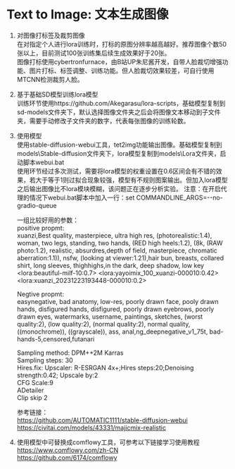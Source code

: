 # **Text to Image: 文本生成图像**
1. 对图像打标签及裁剪图像</br>
在对指定个人进行lora训练时，打标的原图分辨率越高越好。推荐图像个数50张以上，目前测试100张训练集后续生成效果好于20张。</br>
图像打标使用cybertronfurnace，由B站UP朱尼酱开发，自带人脸裁切增强功能、图片打标、标签调整、训练功能。但人脸裁切效果较差，可自行使用MTCNN检测裁剪人脸。</br>

2. 基于基础SD模型训练lora模型</br>
训练环节使用https://github.com/Akegarasu/lora-scripts，基础模型复制到sd-models文件夹下，默认选择图像文件夹之后会将图像文本移动到子文件夹，需要手动修改子文件夹的数字，代表每张图像的训练轮数。


3. 使用模型</br>
使用stable-diffusion-webui工具，tet2img功能输出图像。基础模型复制到models\Stable-diffusion文件夹下，lora模型复制到models\Lora文件夹，启动脚本webui.bat</br>
使用环节经过多次测试，需要将lora模型的权重设置在0.6区间会有不错的效果，若大于等于1则过拟合现象较强，模型有不规则图案输出。但加入lora模型之后输出图像比不lora模块模糊，该问题正在逐步分析实验。
注意：在开启代理的情况下webui.bat脚本中加入一行：set COMMANDLINE_ARGS=--no-gradio-queue</br>

    一组比较好用的参数：</br>
    positive propmt:</br>
    xuanzi,Best quality, masterpiece, ultra high res, (photorealistic:1.4), woman, two legs, standing, two hands, (RED high heels:1.2), (8k, (RAW photo:1.2),  realistic, absurdres,depth of field, masterpiece, chromatic aberration:1.1)), nsfw, (looking at viewer:1.21),hair bun, breasts, collared shirt, long sleeves, thighhighs,in the dark, deep shadow, low key \<lora:beautiful-milf-10:0.7> \<lora:yayoimix_100_xuanzi-000010:0.42> \<lora:xuanzi_20231223193448-000010:0.2></br>

    Negtive propmt:</br>
    easynegative, bad anatomy, low-res, poorly drawn face, pooly drawn hands, disfigured hands, disfigured, poorly drawn eyebrows, poorly drawn eyes, watermarks, username, paintings, sketches, (worst quality:2), (low quality:2), (normal quality:2), normal quality, ((monochrome)), ((grayscale)), ass, anal,ng_deepnegative_v1_75t, bad-hands-5,censored,futanari</br>

    Sampling method: DPM++2M Karras</br>
    Sampling steps: 30</br>
    Hires.fix: Upscaler: R-ESRGAN 4x+;Hires steps:20;Denoising strength:0.42; Upscale by:2</br>
    CFG Scale:9</br>
    ADetailer</br>
    Clip skip 2</br>

    参考链接：</br>
    https://github.com/AUTOMATIC1111/stable-diffusion-webui</br>
    https://civitai.com/models/43331/majicmix-realistic


4. 使用模型中可替换成comflowy工具，可参考以下链接学习使用教程</br>
https://www.comflowy.com/zh-CN </br>
https://github.com/6174/comflowy</br>


